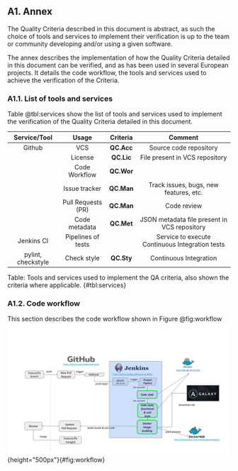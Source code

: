 ## A1. Annex

The Quality Criteria described in this document is abstract, as such the choice of tools
and services to implement their verification is up to the team or community developing
and/or using a given software.

The annex describes the implementation of how the Quality Criteria detailed in this
document can be verified, and as has been used in several European projects. It details the
code workflow, the tools and services used to achieve the verification of the Criteria.

### A1.1. List of tools and services

Table @tbl:services show the list of tools and services used to implement the verification of the
Quality Criteria detailed in this document.

| Service/Tool | Usage | Criteria   | Comment |
|:------------:|:-----:|:----------:|:-------:|
| Github       | VCS | **QC.Acc** | Source code repository |
|              | License             | **QC.Lic** | File present in VCS repository |
|              | Code Workflow       | **QC.Wor** |   |
|              | Issue tracker       | **QC.Man** | Track issues, bugs, new features, etc. |
|              | Pull Requests (PR)  | **QC.Man** | Code review |
|              | Code metadata       | **QC.Met** | JSON metadata file present in VCS repository |
| Jenkins CI   | Pipelines of tests  |            | Service to execute Continuous Integration tests |
| pylint, checkstyle | Check style   | **QC.Sty** | Continuous Integration |

Table: Tools and services used to implement the QA criteria, also shown the criteria
where applicable. {#tbl:services}

### A1.2. Code workflow

This section describes the code workflow shown in Figure @fig:workflow

![Code workflow](images/devops.png){height="500px"}{#fig:workflow}
